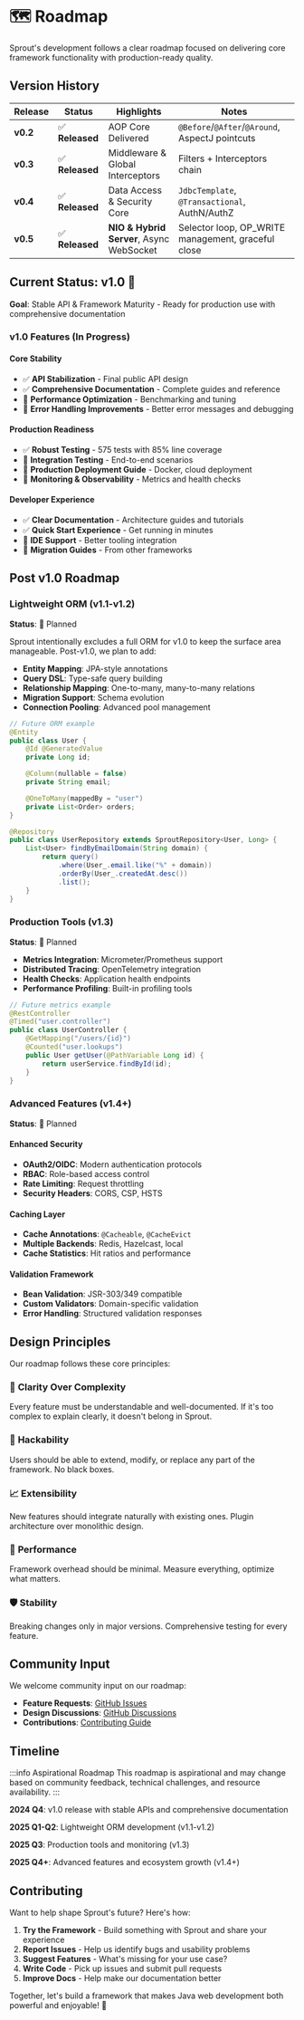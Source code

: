 # 🗺️ Roadmap

Sprout's development follows a clear roadmap focused on delivering core framework functionality with production-ready quality.

## Version History

| Release | Status | Highlights | Notes |
|---------|--------|------------|-------|
| **v0.2** | ✅ **Released** | AOP Core Delivered | `@Before`/`@After`/`@Around`, AspectJ pointcuts |
| **v0.3** | ✅ **Released** | Middleware & Global Interceptors | Filters + Interceptors chain |
| **v0.4** | ✅ **Released** | Data Access & Security Core | `JdbcTemplate`, `@Transactional`, AuthN/AuthZ |
| **v0.5** | ✅ **Released** | **NIO & Hybrid Server**, Async WebSocket | Selector loop, OP_WRITE management, graceful close |

## Current Status: v1.0 🎯

**Goal**: Stable API & Framework Maturity - Ready for production use with comprehensive documentation

### v1.0 Features (In Progress)

#### Core Stability
- ✅ **API Stabilization** - Final public API design
- ✅ **Comprehensive Documentation** - Complete guides and reference
- 🔄 **Performance Optimization** - Benchmarking and tuning
- 🔄 **Error Handling Improvements** - Better error messages and debugging

#### Production Readiness
- ✅ **Robust Testing** - 575 tests with 85% line coverage
- 🔄 **Integration Testing** - End-to-end scenarios
- 🔄 **Production Deployment Guide** - Docker, cloud deployment
- 🔄 **Monitoring & Observability** - Metrics and health checks

#### Developer Experience
- ✅ **Clear Documentation** - Architecture guides and tutorials
- ✅ **Quick Start Experience** - Get running in minutes
- 🔄 **IDE Support** - Better tooling integration
- 🔄 **Migration Guides** - From other frameworks

## Post v1.0 Roadmap

### Lightweight ORM (v1.1-v1.2)
**Status**: 🔄 Planned

Sprout intentionally excludes a full ORM for v1.0 to keep the surface area manageable. Post-v1.0, we plan to add:

- **Entity Mapping**: JPA-style annotations
- **Query DSL**: Type-safe query building
- **Relationship Mapping**: One-to-many, many-to-many relations
- **Migration Support**: Schema evolution
- **Connection Pooling**: Advanced pool management

```java
// Future ORM example
@Entity
public class User {
    @Id @GeneratedValue
    private Long id;

    @Column(nullable = false)
    private String email;

    @OneToMany(mappedBy = "user")
    private List<Order> orders;
}

@Repository
public class UserRepository extends SproutRepository<User, Long> {
    List<User> findByEmailDomain(String domain) {
        return query()
            .where(User_.email.like("%" + domain))
            .orderBy(User_.createdAt.desc())
            .list();
    }
}
```

### Production Tools (v1.3)
**Status**: 🔄 Planned

- **Metrics Integration**: Micrometer/Prometheus support
- **Distributed Tracing**: OpenTelemetry integration
- **Health Checks**: Application health endpoints
- **Performance Profiling**: Built-in profiling tools

```java
// Future metrics example
@RestController
@Timed("user.controller")
public class UserController {
    @GetMapping("/users/{id}")
    @Counted("user.lookups")
    public User getUser(@PathVariable Long id) {
        return userService.findById(id);
    }
}
```

### Advanced Features (v1.4+)
**Status**: 🔄 Planned

#### Enhanced Security
- **OAuth2/OIDC**: Modern authentication protocols
- **RBAC**: Role-based access control
- **Rate Limiting**: Request throttling
- **Security Headers**: CORS, CSP, HSTS

#### Caching Layer
- **Cache Annotations**: `@Cacheable`, `@CacheEvict`
- **Multiple Backends**: Redis, Hazelcast, local
- **Cache Statistics**: Hit ratios and performance

#### Validation Framework
- **Bean Validation**: JSR-303/349 compatible
- **Custom Validators**: Domain-specific validation
- **Error Handling**: Structured validation responses

## Design Principles

Our roadmap follows these core principles:

### 🎯 **Clarity Over Complexity**
Every feature must be understandable and well-documented. If it's too complex to explain clearly, it doesn't belong in Sprout.

### 🔧 **Hackability**
Users should be able to extend, modify, or replace any part of the framework. No black boxes.

### 📈 **Extensibility**
New features should integrate naturally with existing ones. Plugin architecture over monolithic design.

### 🚀 **Performance**
Framework overhead should be minimal. Measure everything, optimize what matters.

### 🛡️ **Stability**
Breaking changes only in major versions. Comprehensive testing for every feature.

## Community Input

We welcome community input on our roadmap:

- **Feature Requests**: [GitHub Issues](https://github.com/yyubin/sprout/issues)
- **Design Discussions**: [GitHub Discussions](https://github.com/yyubin/sprout/discussions)
- **Contributions**: [Contributing Guide](https://github.com/yyubin/sprout/blob/main/CONTRIBUTING.md)

## Timeline

:::info Aspirational Roadmap
This roadmap is aspirational and may change based on community feedback, technical challenges, and resource availability.
:::

**2024 Q4**: v1.0 release with stable APIs and comprehensive documentation

**2025 Q1-Q2**: Lightweight ORM development (v1.1-v1.2)

**2025 Q3**: Production tools and monitoring (v1.3)

**2025 Q4+**: Advanced features and ecosystem growth (v1.4+)

## Contributing

Want to help shape Sprout's future? Here's how:

1. **Try the Framework** - Build something with Sprout and share your experience
2. **Report Issues** - Help us identify bugs and usability problems
3. **Suggest Features** - What's missing for your use case?
4. **Write Code** - Pick up issues and submit pull requests
5. **Improve Docs** - Help make our documentation better

Together, let's build a framework that makes Java web development both powerful and enjoyable! 🌱